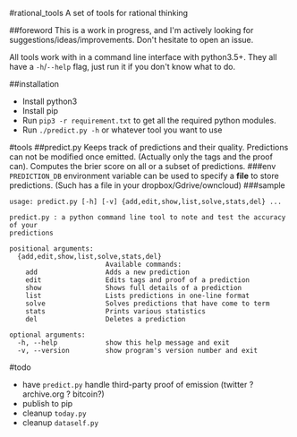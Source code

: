 #rational_tools
A set of tools for rational thinking

##foreword
This is a work in progress, and I'm actively looking for suggestions/ideas/improvements. Don't hesitate to open an issue.

All tools work with in a command line interface with python3.5+. They all have a `-h`/`--help` flag, just run it if you don't know what to do.

##installation
- Install python3
- Install pip
- Run `pip3 -r requirement.txt` to get all the required python modules.
- Run `./predict.py -h` or whatever tool you want to use

#tools
##predict.py
Keeps track of predictions and their quality. Predictions can not be modified once emitted. (Actually only the tags and the proof can). Computes the brier score on all or a subset of predictions.
###env
`PREDICTION_DB` environment variable can be used to specify a __file__ to store predictions. (Such has a file in your dropbox/Gdrive/owncloud)
###sample
```
usage: predict.py [-h] [-v] {add,edit,show,list,solve,stats,del} ...

predict.py : a python command line tool to note and test the accuracy of your
predictions

positional arguments:
  {add,edit,show,list,solve,stats,del}
                        Available commands:
    add                 Adds a new prediction
    edit                Edits tags and proof of a prediction
    show                Shows full details of a prediction
    list                Lists predictions in one-line format
    solve               Solves predictions that have come to term
    stats               Prints various statistics
    del                 Deletes a prediction

optional arguments:
  -h, --help            show this help message and exit
  -v, --version         show program's version number and exit
```




#todo
- have `predict.py` handle third-party proof of emission (twitter ? archive.org ? bitcoin?)
- publish to pip
- cleanup `today.py`
- cleanup `dataself.py`
